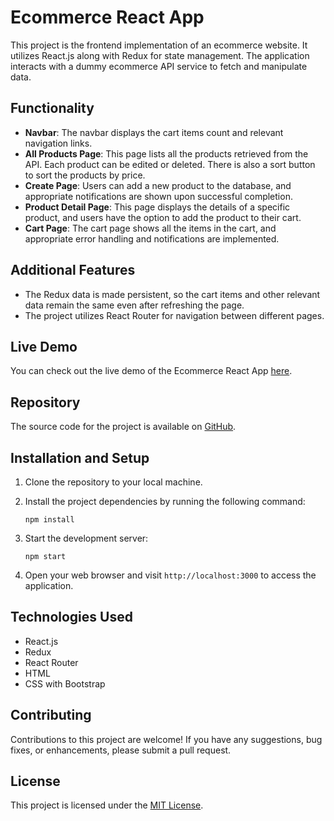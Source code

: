 # Ecommerce React App

This project is the frontend implementation of an ecommerce website. It utilizes React.js along with Redux for state management. The application interacts with a dummy ecommerce API service to fetch and manipulate data.

## Functionality

- **Navbar**: The navbar displays the cart items count and relevant navigation links.
- **All Products Page**: This page lists all the products retrieved from the API. Each product can be edited or deleted. There is also a sort button to sort the products by price.
- **Create Page**: Users can add a new product to the database, and appropriate notifications are shown upon successful completion.
- **Product Detail Page**: This page displays the details of a specific product, and users have the option to add the product to their cart.
- **Cart Page**: The cart page shows all the items in the cart, and appropriate error handling and notifications are implemented.

## Additional Features

- The Redux data is made persistent, so the cart items and other relevant data remain the same even after refreshing the page.
- The project utilizes React Router for navigation between different pages.

## Live Demo

You can check out the live demo of the Ecommerce React App [here](https://api-e-commerce-d077.onrender.com/).

## Repository

The source code for the project is available on [GitHub](https://github.com/Rohit9113/E-Commerce-Web-App).

## Installation and Setup

1. Clone the repository to your local machine.
2. Install the project dependencies by running the following command:

   ```
   npm install
   ```

3. Start the development server:

   ```
   npm start
   ```

4. Open your web browser and visit `http://localhost:3000` to access the application.

## Technologies Used

- React.js
- Redux
- React Router
- HTML
- CSS with Bootstrap

## Contributing

Contributions to this project are welcome! If you have any suggestions, bug fixes, or enhancements, please submit a pull request.

## License

This project is licensed under the [MIT License](LICENSE).

